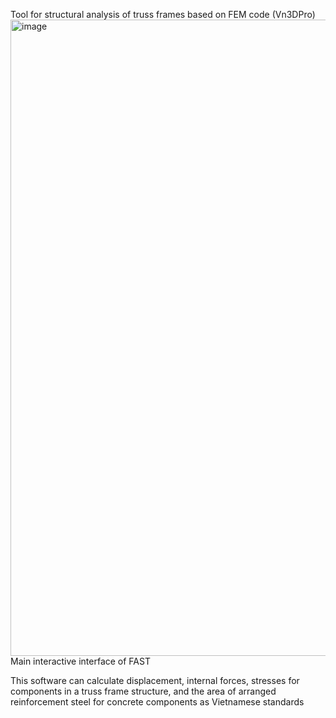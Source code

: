 Tool for structural analysis of truss frames based on FEM code (Vn3DPro)
<img width="1920" height="1018" alt="image" src="https://github.com/user-attachments/assets/8ca30c99-1954-4ee0-8bbc-2a22991a0840" />
Main interactive interface of FAST

This software can calculate displacement, internal forces, stresses for components in a truss frame structure, and the area of arranged reinforcement steel for concrete components as Vietnamese standards
